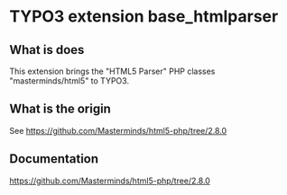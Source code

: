 # TYPO3 extension base_htmlparser

## What is does

This extension brings the "HTML5 Parser" PHP classes "masterminds/html5" to TYPO3.

## What is the origin

See https://github.com/Masterminds/html5-php/tree/2.8.0

## Documentation

https://github.com/Masterminds/html5-php/tree/2.8.0

